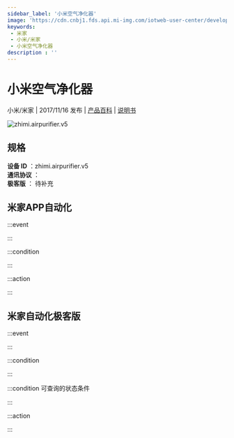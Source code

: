 ```yaml
---
sidebar_label: '小米空气净化器'
image: 'https://cdn.cnbj1.fds.api.mi-img.com/iotweb-user-center/developer_1679047510104nYJLw1My.png?GalaxyAccessKeyId=AKVGLQWBOVIRQ3XLEW&Expires=9223372036854775807&Signature=z9z7AeprDY6q9Ecp30ukiyYwMFc='
keywords: 
 - 米家
 - 小米/米家
 - 小米空气净化器
description : ''
---
```

# 小米空气净化器

小米/米家 | 2017/11/16 发布 | [产品百科](https://home.mi.com/webapp/content/baike/product/index.html?model=zhimi.airpurifier.v5/) | [说明书](https://home.mi.com/views/introduction.html?model=zhimi.airpurifier.v5&region=cn)

![zhimi.airpurifier.v5](https://cdn.cnbj1.fds.api.mi-img.com/iotweb-user-center/developer_1679047510104nYJLw1My.png?GalaxyAccessKeyId=AKVGLQWBOVIRQ3XLEW&Expires=9223372036854775807&Signature=z9z7AeprDY6q9Ecp30ukiyYwMFc=)

## 规格  
> 
**设备 ID** ：zhimi.airpurifier.v5  
**通讯协议** ：  
**极客版**  ： 待补充 


## 米家APP自动化  

:::event  

:::

:::condition  

:::

:::action   

:::

## 米家自动化极客版  

:::event  

:::

:::condition  

:::

:::condition 可查询的状态条件  

:::

:::action  

:::

        

